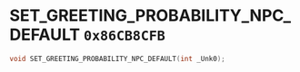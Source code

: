 # SET_GREETING_PROBABILITY_NPC_DEFAULT `0x86CB8CFB`

```cpp
void SET_GREETING_PROBABILITY_NPC_DEFAULT(int _Unk0);
```